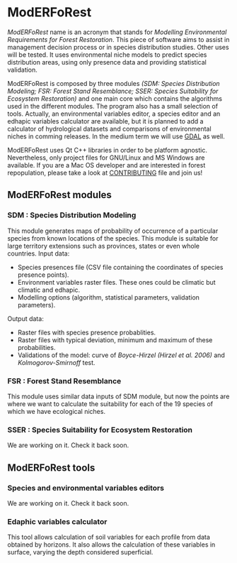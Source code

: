 # ModERFoRest
<em>ModERFoRest</em> name is an acronym that stands for <em>Modelling Environmental Requirements for Forest Restoration</em>. This piece of software aims to assist in management decision process or in species distribution studies. Other uses will be tested. It uses environmental niche models to predict species distribution areas, using only presence data and providing statistical validation.

ModERFoRest is composed by three modules <em>(SDM: Species Distribution Modeling; FSR: Forest Stand Resemblance; SSER: Species Suitability for Ecosystem Restoration)</em> and one main core which contains the algorithms used in the different modules. The program also has a small selection of tools. Actually, an environmental variables editor, a species editor and an edhapic variables calculator are available, but it is planned to add a calculator of hydrological datasets and comparisons of environmental niches in comming releases. In the medium term we will use <a href="http://www.gdal.org/">GDAL</a> as well.

ModERFoRest uses Qt C++ libraries in order to be platform agnostic. Nevertheless, only project files for GNU/Linux and MS Windows are available. If you are a Mac OS developer and are interested in forest repopulation, please take a look at [CONTRIBUTING](CONTRIBUTING.md) file and join us!

## ModERFoRest modules
### SDM : Species Distribution Modeling
This module generates maps of probability of occurrence of a particular species from known locations of the species. This module is suitable for large territory extensions such as provinces, states or even whole countries.
Input data:
 - Species presences file (CSV file containing the coordinates of species presence points).
 - Environment variables raster files. These ones could be climatic but climatic and edhapic.
 - Modelling options (algorithm, statistical parameters, validation parameters).

Output data:
 - Raster files with species presence probablities.
 - Raster files with typical deviation, minimum and maximum of these probabilities.
 - Validations of the model: curve of <em>Boyce-Hirzel (Hirzel et al. 2006)</em> and <em>Kolmogorov-Smirnoff</em> test.

### FSR : Forest Stand Resemblance
This module uses similar data inputs of SDM module, but now the points are where we want to calculate the suitability for each of the 19 species of which we have ecological niches.


### SSER : Species Suitability for Ecosystem Restoration
We are working on it. Check it back soon.


## ModERFoRest tools
### Species and environmental variables editors
We are working on it. Check it back soon.

### Edaphic variables calculator
This tool allows calculation of soil variables for each profile from data obtained by horizons. It also allows the calculation of these variables in surface, varying the depth considered superficial.



